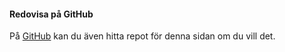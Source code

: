 #### Redovisa på GitHub

På [GitHub](https://github.com/EvilBengt/bthoophp) kan du även hitta repot för denna sidan om du vill det.
